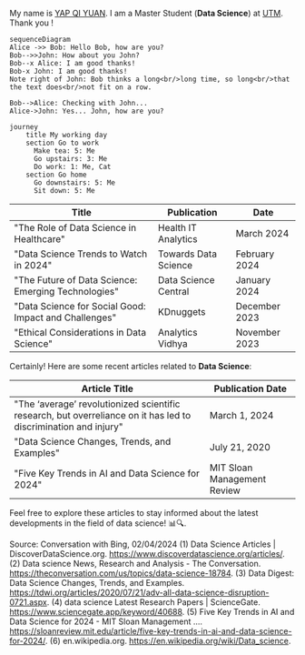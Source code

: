 
My name is [YAP QI YUAN](https://www.linkedin.com/in/yap-qi-yuan-35a7351a3/). I am a Master Student (**Data Science**) at [UTM](https://www.utm.my/).
Thank you !


```mermaid
sequenceDiagram
Alice ->> Bob: Hello Bob, how are you?
Bob-->>John: How about you John?
Bob--x Alice: I am good thanks!
Bob-x John: I am good thanks!
Note right of John: Bob thinks a long<br/>long time, so long<br/>that the text does<br/>not fit on a row.

Bob-->Alice: Checking with John...
Alice->John: Yes... John, how are you?
```

```mermaid
journey
    title My working day
    section Go to work
      Make tea: 5: Me
      Go upstairs: 3: Me
      Do work: 1: Me, Cat
    section Go home
      Go downstairs: 5: Me
      Sit down: 5: Me
```

| Title                                                | Publication      | Date       |
|------------------------------------------------------|------------------|------------|
| "The Role of Data Science in Healthcare"              | Health IT Analytics | March 2024 |
| "Data Science Trends to Watch in 2024"                | Towards Data Science | February 2024 |
| "The Future of Data Science: Emerging Technologies"   | Data Science Central | January 2024 |
| "Data Science for Social Good: Impact and Challenges" | KDnuggets        | December 2023 |
| "Ethical Considerations in Data Science"              | Analytics Vidhya | November 2023 |


Certainly! Here are some recent articles related to **Data Science**:

| **Article Title**                                                                                   | **Publication Date** |
|-----------------------------------------------------------------------------------------------------|-----------------------|
| "The ‘average’ revolutionized scientific research, but overreliance on it has led to discrimination and injury" | March 1, 2024         |
| "Data Science Changes, Trends, and Examples"                                                        | July 21, 2020         |
| "Five Key Trends in AI and Data Science for 2024"                                                   | MIT Sloan Management Review |

Feel free to explore these articles to stay informed about the latest developments in the field of data science! 📊🔍.

Source: Conversation with Bing, 02/04/2024
(1) Data Science Articles | DiscoverDataScience.org. https://www.discoverdatascience.org/articles/.
(2) Data science News, Research and Analysis - The Conversation. https://theconversation.com/us/topics/data-science-18784.
(3) Data Digest: Data Science Changes, Trends, and Examples. https://tdwi.org/articles/2020/07/21/adv-all-data-science-disruption-0721.aspx.
(4) data science Latest Research Papers | ScienceGate. https://www.sciencegate.app/keyword/40688.
(5) Five Key Trends in AI and Data Science for 2024 - MIT Sloan Management .... https://sloanreview.mit.edu/article/five-key-trends-in-ai-and-data-science-for-2024/.
(6) en.wikipedia.org. https://en.wikipedia.org/wiki/Data_science.

